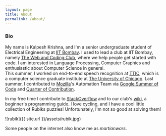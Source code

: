 ```yaml
---
layout: page
title: About
permalink: /about/
---
```

### Bio

My name is Kalpesh Krishna, and I'm a senior undergraduate student of Electrical Engineering at [IIT Bombay](http://iitb.ac.in). I used to lead a club at IIT Bombay, namely [The Web and Coding Club](https://www.facebook.com/wncc.iitb/), where we help people get started with code. I am interested in Language Processing, Computer Graphics and enthusiastic about Computer Science in general.  
This summer, I worked on end-to-end speech recognition at [TTIC](http://ttic.edu/), which is a computer science graduate institute at [The University of Chicago](https://www.uchicago.edu/). Last summer, I contributed to [Mozilla](https://en.wikipedia.org/wiki/Mozilla)'s Automation Team via [Google Summer of Code](https://summerofcode.withgoogle.com/) and [Quarter of Contribution](https://wiki.mozilla.org/Auto-tools/New_Contributor/Quarter_of_Contribution).

In my free time I contribute to [StackOverflow](http://stackoverflow.com/users/5080995/martianwars) and to our club's [wiki](http://wncc-iitb.org/wiki), a beginner's programming guide. I love cycling, and I have a cool little collection of Rubiks puzzles! Unfortunately, I'm not so good at solving them!

![rubik]({{ site.url }}/assets/rubik.jpg)

Some people on the internet also know me as *martianwars*.
